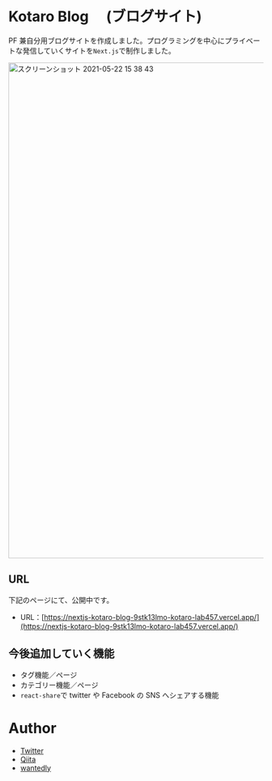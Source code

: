 # Kotaro Blog 　(ブログサイト)

PF 兼自分用ブログサイトを作成しました。プログラミングを中心にプライベートな発信していくサイトを`Next.js`で制作しました。

<img width="980" alt="スクリーンショット 2021-05-22 15 38 43" src="https://user-images.githubusercontent.com/69884513/119217335-7d3fb800-bb14-11eb-921f-64220507fec8.png">

## URL

下記のページにて、公開中です。

- URL：[https://nextjs-kotaro-blog-9stk13lmo-kotaro-lab457.vercel.app/](https://nextjs-kotaro-blog-9stk13lmo-kotaro-lab457.vercel.app/)

## 今後追加していく機能

- タグ機能／ページ
- カテゴリー機能／ページ
- `react-share`で twitter や Facebook の SNS へシェアする機能

# Author

- [Twitter](https://twitter.com/programming0457)
- [Qiita](https://qiita.com/s_taro)
- [wantedly](https://www.wantedly.com/id/suzukikkk)
